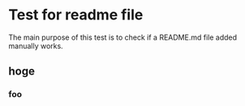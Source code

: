 # Test for readme file
The main purpose of this test is to check if a README.md file added manually works.

## hoge

### foo


